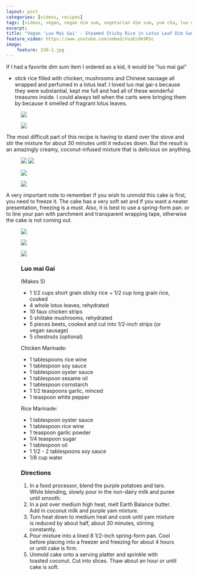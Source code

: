 ```yaml
---
layout: post
categories: [videos, recipes]
tags: [videos, vegan, vegan dim sum, vegetarian dim sum, yum cha, luo mai gai, steamed sticky rice, lotus leaf, steamed sticky rice in lotus leaf, dim sum, 糯米雞]
excerpt: 
title: "Vegan 'Luo Mai Gai' - Steamed Sticky Rice in Lotus Leaf Dim Sum"
feature_video: https://www.youtube.com/embed/VsaEcOk9RSc
image:
    feature: 330-1.jpg
---
```


If I had a favorite dim sum item I ordered as a kid, it would be "luo mai gai"
- stick rice filled with chicken, mushrooms and Chinese sausage all wrapped and perfumed in a lotus leaf.  I loved luo mai gai-s because they were substantial, kept me full and had all of these wonderful treasures inside.  I could always tell when the carts were bringing them by because it smelled of fragrant lotus leaves.
<figure>
<img src="/images/329-3.jpg">
</figure> 

<figure>
<img src="/images/329-4.jpg">
</figure> 


The most difficult part of this recipe is having to stand over the stove and stir the mixture for about 30 minutes until it reduces down.  But the result is an amazingly creamy, coconut-infused mixture that is delicious on anything.

<figure class="half">
    <img src="/images/329-7.jpg">
    <img src="/images/329-9.jpg">
</figure>

<figure>
<img src="/images/329-10.jpg">
</figure> 

<figure>
<img src="/images/329-14.jpg">
</figure> 

A very important note to remember if you wish to unmold this cake is first, you need to freeze it.  The cake has a very soft set and if you want a neater presentation, freezing is a must.  Also, it is best to use a spring-form pan.  or to line your pan with parchment and transparent wrapping tape, otherwise the cake is not coming out.

<figure>
<img src="/images/329-1.jpg">
</figure> 

<figure>
<img src="/images/329-12.jpg">
</figure> 

<figure>
<img src="/images/329-13.jpg">
</figure> 

<figure class="ingredients" markdown="1">

### Luo mai Gai
(Makes 5)

- 1 1/2 cups short grain sticky rice + 1/2 cup long grain rice, cooked
- 4 whole lotus leaves, rehydrated
- 10 faux chicken strips
- 5 shiitake mushrooms, rehydrated
- 5 pieces beets, cooked and cut into 1/2-inch strips (or vegan sausage)
- 5 chestnuts (optional)

Chicken Marinade:

- 1 tablespoons rice wine
- 1 tablespoon soy sauce
- 1 tablespoon oyster sauce
- 1 tablespoon sesame oil
- 1 tablespoon cornstarch
- 1 1/2 teaspoons garlic, minced
- 1 teaspoon white pepper


Rice Marinade:

- 1 tablespoon oyster sauce
- 1 tablespoon rice wine
- 1 teaspoon garlic powder
- 1/4 teaspoon sugar
- 1 tablespoon oil
- 1 1/2 - 2 tablespoons soy sauce
- 1/8 cup water

</figure>

<figure class="directions" markdown="1">

### Directions

1. In a food processor, blend the purple potatoes and taro.  While blending, slowly pour in the non-dairy milk and puree until smooth.
2. In a pot over medium high heat, melt Earth Balance butter.  Add in coconut milk and purple yam mixture.
3. Turn heat down to medium heat and cook until yam mixture is reduced by about half, about 30 minutes, stirring constantly.  
4. Pour mixture into a lined 8 1/2-inch spring-form pan.  Cool before placing into a freezer and freezing for about 4 hours or until cake is firm.
5. Unmold cake onto a serving platter and sprinkle with toasted coconut. Cut into slices.  Thaw about an hour or until cake is soft.

</figure>